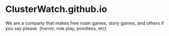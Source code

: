 # ClusterWatch.github.io
We are a company that makes free roam games, story games, and others if you say please. (horror, role play, pointless, etc)
